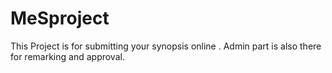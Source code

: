 # MeSproject

This Project is for submitting your synopsis online . 
Admin part is also there for remarking and approval.
